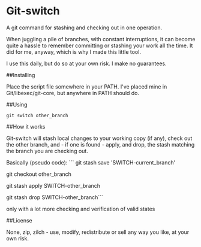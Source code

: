 Git-switch
==========

A git command for stashing and checking out in one operation.

When juggling a pile of branches, with constant interruptions, it can become quite a hassle to remember committing or stashing your work all the time. It did for me, anyway, which is why I made this little tool.

I use this daily, but do so at your own risk. I make no guarantees.

##Installing

Place the script file somewhere in your PATH. I've placed mine in Git/libexec/git-core, but anywhere in PATH should do.

##Using

    git switch other_branch

##How it works

Git-switch will stash local changes to your working copy (if any), check out the other branch, and - if one is found - apply, and drop, the stash matching the branch you are checking out.

Basically (pseudo code): ```
git stash save 'SWITCH-current_branch'

git checkout other_branch

git stash apply SWITCH-other_branch

git stash drop SWITCH-other_branch```

only with a lot more checking and verification of valid states

##License

None, zip, zilch - use, modify, redistribute or sell any way you like, at your own risk.
